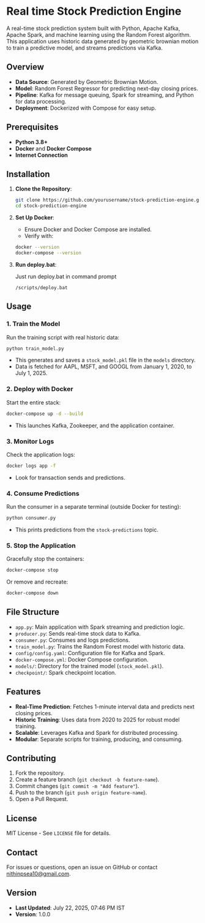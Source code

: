 # Real time Stock Prediction Engine

A real-time stock prediction system built with Python, Apache Kafka, Apache Spark, and machine learning using the Random Forest algorithm. This application uses historic data generated by geometric brownian motion to train a predictive model, and streams predictions via Kafka.

## Overview

- **Data Source**: Generated by Geometric Brownian Motion.
- **Model**: Random Forest Regressor for predicting next-day closing prices.
- **Pipeline**: Kafka for message queuing, Spark for streaming, and Python for data processing.
- **Deployment**: Dockerized with Compose for easy setup.

## Prerequisites

- **Python 3.8+**
- **Docker** and **Docker Compose**
- **Internet Connection** 

## Installation

1. **Clone the Repository**:

   ```bash
   git clone https://github.com/yourusername/stock-prediction-engine.git
   cd stock-prediction-engine
   ```
   
3. **Set Up Docker**:
   - Ensure Docker and Docker Compose are installed.
   - Verify with:
  
   ```bash
   docker --version
   docker-compose --version
   ```

4. **Run deploy.bat**:

   Just run deploy.bat in command prompt

   ```
   /scripts/deploy.bat
   ```

## Usage

### 1. Train the Model
Run the training script with real historic data:

```bash
python train_model.py
```
- This generates and saves a `stock_model.pkl` file in the `models` directory.
- Data is fetched for AAPL, MSFT, and GOOGL from January 1, 2020, to July 1, 2025.

### 2. Deploy with Docker
Start the entire stack:

```bash
docker-compose up -d --build
```
- This launches Kafka, Zookeeper, and the application container.

### 3. Monitor Logs
Check the application logs:

```bash
docker logs app -f
```
- Look for transaction sends and predictions.

### 4. Consume Predictions
Run the consumer in a separate terminal (outside Docker for testing):

```bash
python consumer.py
```
- This prints predictions from the `stock-predictions` topic.

### 5. Stop the Application
Gracefully stop the containers:

```bash
docker-compose stop
```
Or remove and recreate:

```bash
docker-compose down
```

## File Structure

- `app.py`: Main application with Spark streaming and prediction logic.
- `producer.py`: Sends real-time stock data to Kafka.
- `consumer.py`: Consumes and logs predictions.
- `train_model.py`: Trains the Random Forest model with historic data.
- `config/config.yaml`: Configuration file for Kafka and Spark.
- `docker-compose.yml`: Docker Compose configuration.
- `models/`: Directory for the trained model (`stock_model.pkl`).
- `checkpoint/`: Spark checkpoint location.

## Features

- **Real-Time Prediction**: Fetches 1-minute interval data and predicts next closing prices.
- **Historic Training**: Uses data from 2020 to 2025 for robust model training.
- **Scalable**: Leverages Kafka and Spark for distributed processing.
- **Modular**: Separate scripts for training, producing, and consuming.

## Contributing

1. Fork the repository.
2. Create a feature branch (`git checkout -b feature-name`).
3. Commit changes (`git commit -m "Add feature"`).
4. Push to the branch (`git push origin feature-name`).
5. Open a Pull Request.

## License

MIT License - See `LICENSE` file for details.

## Contact

For issues or questions, open an issue on GitHub or contact nithinpsea10@gmail.com.

## Version

- **Last Updated**: July 22, 2025, 07:46 PM IST
- **Version**: 1.0.0
